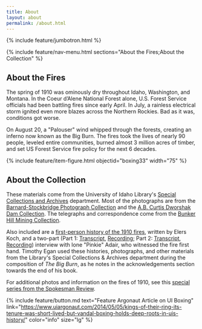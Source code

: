 ```yaml
---
title: About
layout: about
permalink: /about.html
---
```

{% include feature/jumbotron.html %} 

{% include feature/nav-menu.html sections="About the Fires;About the Collection" %} 

## About the Fires

The spring of 1910 was ominously dry throughout Idaho, Washington, and Montana. In the Coeur d’Alene National Forest alone, U.S. Forest Service officials had been battling fires since early April. In July, a rainless electrical storm ignited even more blazes across the Northern Rockies. Bad as it was, conditions got worse.

On August 20, a "Palouser" wind whipped through the forests, creating an inferno now known as the Big Burn. The fires took the lives of nearly 90 people, leveled entire communities, burned almost 3 million acres of timber, and set US Forest Service fire policy for the next 6 decades. 

{% include feature/item-figure.html objectid="boxing33" width="75" %}

## About the Collection

These materials come from the University of Idaho Library's [Special Collections and Archives](https://www.lib.uidaho.edu/special-collections/index.html) department. Most of the photographs are from the [Barnard-Stockbridge Photograph Collection](https://www.lib.uidaho.edu/digital/barstock/) and the [A.B. Curtis Dworshak Dam Collection](https://www.lib.uidaho.edu/digital/dworshak/). The telegraphs and correspondence come from the [Bunker Hill Mining Collection](https://www.lib.uidaho.edu/special-collections/Manuscripts/mg367.htm).

Also included are a [first-person history of the 1910 fires](https://digital.lib.uidaho.edu/digital/collection/bigburn/id/0), written by Elers Koch, and a two-part (Part 1: [Transcript](https://digital.lib.uidaho.edu/digital/collection/latah/id/19?_ga=2.25854142.2023213633.1615227255-1003406525.1589573720), [Recording](https://digital.lib.uidaho.edu/digital/collection/latah/id/19?_ga=2.25854142.2023213633.1615227255-1003406525.1589573720); Part 2: [Transcript](), [Recording]()) interview with Ione "Pinkie" Adair, who witnessed the fire first hand. Timothy Egan used these histories, photographs, and other materials from the Library's Special Collections & Archives department during the composition of *The Big Burn*, as he notes in the acknowledgements section towards the end of his book.

For additional photos and information on the fires of 1910, see this [special series from the Spokesman Review](https://www.spokesman.com/1910fire/).

{% include feature/button.md text="Feature Argonaut Article on UI Boxing" link="https://www.uiargonaut.com/2014/05/05/kings-of-their-ring-its-tenure-was-short-lived-but-vandal-boxing-holds-deep-roots-in-uis-history/" color="info" size="lg" %}


<div class="clearfix"></div>

